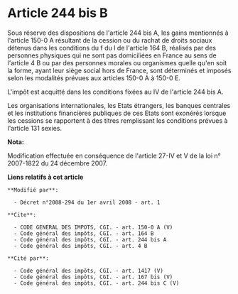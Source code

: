 # Article 244 bis B

Sous réserve des dispositions de l'article 244 bis A, les gains mentionnés à l'article 150-0 A résultant de la cession ou du
rachat de droits sociaux détenus dans les conditions du f du I de l'article 164 B, réalisés par des personnes physiques qui
ne sont pas domiciliées en France au sens de l'article 4 B ou par des personnes morales ou organismes quelle qu'en soit la
forme, ayant leur siège social hors de France, sont déterminés et imposés selon les modalités prévues aux articles 150-0 A à
150-0 E.

L'impôt est acquitté dans les conditions fixées au IV de l'article 244 bis A. 

Les organisations internationales, les Etats étrangers, les banques centrales et les institutions financières publiques de
ces Etats sont exonérés lorsque les cessions se rapportent à des titres remplissant les conditions prévues à l'article 131
sexies.

**Nota:**

Modification effectuée en conséquence de l'article 27-IV et V de la loi n° 2007-1822 du 24 décembre 2007.

**Liens relatifs à cet article**

	**Modifié par**:

	  - Décret n°2008-294 du 1er avril 2008 - art. 1

	**Cite**:

	  - CODE GENERAL DES IMPOTS, CGI. - art. 150-0 A (V)
	  - Code général des impôts, CGI. - art. 164 B
	  - Code général des impôts, CGI. - art. 244 bis A
	  - Code général des impôts, CGI. - art. 4 B

	**Cité par**:

	  - Code général des impôts, CGI. - art. 1417 (V)
	  - Code général des impôts, CGI. - art. 167 bis (V)
	  - Code général des impôts, CGI. - art. 244 bis C (V)
